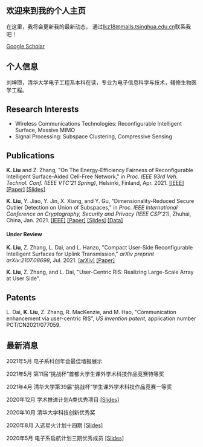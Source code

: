## 欢迎来到我的个人主页
在这里，我将会更新我的最新动态，
通过<lkz18@mails.tsinghua.edu.cn>联系我吧！

[Google Scholar](https://scholar.google.com/citations?user=wzifqNkAAAAJ&hl=en&oi=ao)

## 个人信息
刘坤瓒，清华大学电子工程系本科在读，专业为电子信息科学与技术，辅修生物医学工程。
## Research Interests

- Wireless Communications Technologies: Reconfigurable Intelligent Surface, Massive MIMO
- Signal Processing: Subspace Clustering, Compressive Sensing

## Publications

**K. Liu** and Z. Zhang, "On The Energy-Efficiency Fairness of Reconfigurable Intelligent Surface-Aided Cell-Free Network," in *Proc. IEEE 93rd Veh. Technol. Conf. (IEEE VTC'21 Spring)*, Helsinki, Finland, Apr. 2021. [[IEEE]](https://ieeexplore.ieee.org/document/9448858/) [[Paper]](/file/VTC/VTC_EEFairness.pdf) [[Slides]](/file/VTC/VTC_presentation.pdf)

**K. Liu**, Y. Jiao, Y. Jin, X. Xiang, and Y. Gu, "Dimensionality-Reduced Secure Outlier Detection on Union of Subspaces," in *Proc. IEEE International Conference on Cryptography, Security and Privacy (IEEE CSP'21)*, Zhuhai, China, Jan. 2021. [[IEEE]](https://ieeexplore.ieee.org/document/9357502) [[Paper]](/file/ICCSP/rp020_P014.pdf) [[Slides]](/file/ICCSP/DrSOD.pdf) [[Data]](/file/ICCSP/YaleOutliers3class.mat)

#### Under Review

**K. Liu**, Z. Zhang, L. Dai, and L. Hanzo, "Compact User-Side Reconfigurable Intelligent Surfaces for Uplink Transmission," *arXiv preprint arXiv:2107.08698*, Jul. 2021. [[arXiv]](https://arxiv.org/abs/2107.08698) [[Paper]](/file/TCOM/US-RIS.pdf)

**K. Liu**, Z. Zhang, and L. Dai, "User-Centric RIS: Realizing Large-Scale Array at User Side".

## Patents

L. Dai, **K. Liu**, Z. Zhang, R. MacKenzie, and M. Hao, "Communication enhancement via user-centric RIS", *US invention patent*, application number PCT/CN2021/077059. 

## 最新消息
2021年5月 电子系科创年会最佳墙报展示

2021年5月 第11届“挑战杯”首都大学生课外学术科技作品竞赛特等奖

2021年4月 清华大学第39届“挑战杯”学生课外学术科技作品竞赛一等奖

2020年12月 学术推进计划A类优秀项目 [[Slides]](/file/RIS_202012.pdf)

2020年10月 清华大学科技创新优秀奖

2020年8月 入选星火计划十四期 [[Slides]](/file/ODforSpark.pdf)

2020年5月 电子系启航计划三期优秀成员 [[Slides]](/file/CompressedOD.pdf)